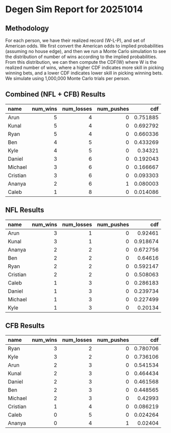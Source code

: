 # Degen Sim Report for 20251014
## Methodology
For each person, we have their realized record (W-L-P), and set of American odds. We first convert the American odds to implied probabilities (assuming no house edge), and then we run a Monte Carlo simulation to see the distribution of number of wins according to the implied probabilities.
From this distribution, we can then compute the CDF(W) where W is the realized number of wins, where a higher CDF indicates more skill in picking winning bets, and a lower CDF indicates lower skill in picking winning bets. We simulate using 1,000,000 Monte Carlo trials per person.

## Combined (NFL + CFB) Results

| name     |   num_wins |   num_losses |   num_pushes |      cdf |
|:---------|-----------:|-------------:|-------------:|---------:|
| Arun     |          5 |            4 |            0 | 0.751885 |
| Kunal    |          5 |            4 |            0 | 0.692792 |
| Ryan     |          5 |            4 |            0 | 0.660336 |
| Ben      |          4 |            5 |            0 | 0.433269 |
| Kyle     |          4 |            5 |            0 | 0.34321  |
| Daniel   |          3 |            6 |            0 | 0.192043 |
| Michael  |          3 |            6 |            0 | 0.166667 |
| Cristian |          3 |            6 |            0 | 0.093303 |
| Ananya   |          2 |            6 |            1 | 0.080003 |
| Caleb    |          1 |            8 |            0 | 0.014086 |
## NFL Results

| name     |   num_wins |   num_losses |   num_pushes |      cdf |
|:---------|-----------:|-------------:|-------------:|---------:|
| Arun     |          3 |            1 |            0 | 0.92461  |
| Kunal    |          3 |            1 |            0 | 0.918674 |
| Ananya   |          2 |            2 |            0 | 0.672756 |
| Ben      |          2 |            2 |            0 | 0.64616  |
| Ryan     |          2 |            2 |            0 | 0.592147 |
| Cristian |          2 |            2 |            0 | 0.508063 |
| Caleb    |          1 |            3 |            0 | 0.286183 |
| Daniel   |          1 |            3 |            0 | 0.239734 |
| Michael  |          1 |            3 |            0 | 0.227499 |
| Kyle     |          1 |            3 |            0 | 0.20134  |
## CFB Results

| name     |   num_wins |   num_losses |   num_pushes |      cdf |
|:---------|-----------:|-------------:|-------------:|---------:|
| Ryan     |          3 |            2 |            0 | 0.780706 |
| Kyle     |          3 |            2 |            0 | 0.736106 |
| Arun     |          2 |            3 |            0 | 0.541534 |
| Kunal    |          2 |            3 |            0 | 0.464434 |
| Daniel   |          2 |            3 |            0 | 0.461568 |
| Ben      |          2 |            3 |            0 | 0.448565 |
| Michael  |          2 |            3 |            0 | 0.42993  |
| Cristian |          1 |            4 |            0 | 0.086219 |
| Caleb    |          0 |            5 |            0 | 0.024264 |
| Ananya   |          0 |            4 |            1 | 0.02404  |
